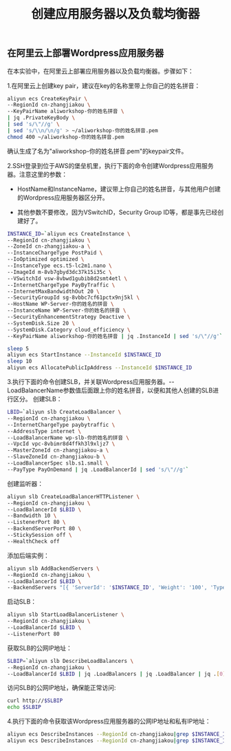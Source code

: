 ﻿---
title: "创建应用服务器以及负载均衡器"
chapter: false
weight: 31
---

## 在阿里云上部署Wordpress应用服务器

在本实验中，在阿里云上部署应用服务器以及负载均衡器。步骤如下：

1.在阿里云上创建key pair，建议在key的名称里带上你自己的姓名拼音：
```bash
aliyun ecs CreateKeyPair \
--RegionId cn-zhangjiakou \
--KeyPairName aliworkshop-你的姓名拼音 \
| jq .PrivateKeyBody \
| sed 's/\"//g' \
| sed 's/\\n/\n/g' > ~/aliworkshop-你的姓名拼音.pem
chmod 400 ~/aliworkshop-你的姓名拼音.pem
```

确认生成了名为"aliworkshop-你的姓名拼音.pem"的keypair文件。

2.SSH登录到位于AWS的堡垒机里，执行下面的命令创建Wordpress应用服务器。注意这里的参数：

- HostName和InstanceName，建议带上你自己的姓名拼音，与其他用户创建的Wordpress应用服务器区分开。

- 其他参数不要修改，因为VSwitchID，Security Group ID等，都是事先已经创建好了。

```bash
INSTANCE_ID=`aliyun ecs CreateInstance \
--RegionId cn-zhangjiakou \
--ZoneId cn-zhangjiakou-a \
--InstanceChargeType PostPaid \
--IoOptimized optimized \
--InstanceType ecs.t5-lc2m1.nano \
--ImageId m-8vb7gbyd3dc37k15i35c \
--VSwitchId vsw-8vbwd1gubib8d2smt4etl \
--InternetChargeType PayByTraffic \
--InternetMaxBandwidthOut 20 \
--SecurityGroupId sg-8vbbc7cf61pctx9nj5kl \
--HostName WP-Server-你的姓名的拼音 \
--InstanceName WP-Server-你的姓名的拼音 \
--SecurityEnhancementStrategy Deactive \
--SystemDisk.Size 20 \
--SystemDisk.Category cloud_efficiency \
--KeyPairName aliworkshop-你的姓名拼音 | jq .InstanceId | sed 's/\"//g'`

sleep 5
aliyun ecs StartInstance --InstanceId $INSTANCE_ID
sleep 10
aliyun ecs AllocatePublicIpAddress --InstanceId $INSTANCE_ID
```

3.执行下面的命令创建SLB，并关联Wordpress应用服务器。--LoadBalancerName参数值后面跟上你的姓名拼音，以便和其他人创建的SLB进行区分。
创建SLB：
```bash
LBID=`aliyun slb CreateLoadBalancer \
--RegionId cn-zhangjiakou \
--InternetChargeType paybytraffic \
--AddressType internet \
--LoadBalancerName wp-slb-你的姓名的拼音 \
--VpcId vpc-8vbimr8d4ffkh3l9xljz7 \
--MasterZoneId cn-zhangjiakou-a \
--SlaveZoneId cn-zhangjiakou-b \
--LoadBalancerSpec slb.s1.small \
--PayType PayOnDemand | jq .LoadBalancerId | sed 's/\"//g'`
```

创建监听器：
```bash
aliyun slb CreateLoadBalancerHTTPListener \
--RegionId cn-zhangjiakou \
--LoadBalancerId $LBID \
--Bandwidth 10 \
--ListenerPort 80 \
--BackendServerPort 80 \
--StickySession off \
--HealthCheck off
```

添加后端实例：
```bash
aliyun slb AddBackendServers \
--RegionId cn-zhangjiakou \
--LoadBalancerId $LBID \
--BackendServers "[{ 'ServerId': '$INSTANCE_ID', 'Weight': '100', 'Type': 'ecs'}]"
```

启动SLB：
```bash
aliyun slb StartLoadBalancerListener \
--RegionId cn-zhangjiakou \
--LoadBalancerId $LBID \
--ListenerPort 80
```

获取SLB的公网IP地址：
```bash
SLBIP=`aliyun slb DescribeLoadBalancers \
--RegionId cn-zhangjiakou \
--LoadBalancerId $LBID | jq .LoadBalancers | jq .LoadBalancer | jq .[0] | jq .Address | sed 's/\"//g'`
```

访问SLB的公网IP地址，确保能正常访问:
```bash
curl http://$SLBIP
echo $SLBIP
```

4.执行下面的命令获取该Wordpress应用服务器的公网IP地址和私有IP地址：
```bash
aliyun ecs DescribeInstances --RegionId cn-zhangjiakou|grep $INSTANCE_ID|jq .Instances | jq .Instance | jq .[0] | jq .PublicIpAddress | jq .IpAddress
aliyun ecs DescribeInstances --RegionId cn-zhangjiakou|grep $INSTANCE_ID|jq .Instances | jq .Instance | jq .[0] | jq .NetworkInterfaces | jq .NetworkInterface | jq .[0] | jq .PrimaryIpAddress
```

